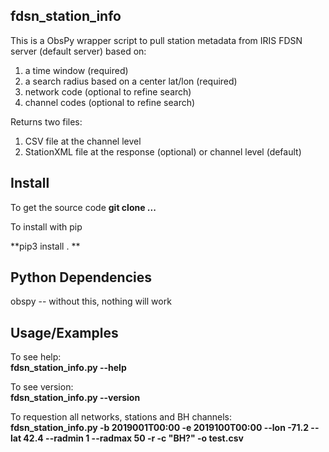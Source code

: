 ## fdsn_station_info ##

This is a ObsPy wrapper script to pull station metadata from IRIS FDSN
server (default server) based on:
1) a time window (required)
2) a search radius based on a center lat/lon (required)
3) network code (optional to refine search)
4) channel codes (optional to refine search)

Returns two files:
1) CSV file at the channel level
2) StationXML file at the response (optional) or channel level (default)


## Install ##

To get the source code
**git clone ...**  

To install with pip 

**pip3 install . **  


## Python Dependencies ##

obspy -- without this, nothing will work

## Usage/Examples ##

To see help:  
**fdsn_station_info.py --help**    

To see version:  
**fdsn_station_info.py --version**    

To requestion all networks, stations and BH channels:  
**fdsn_station_info.py -b 2019001T00:00 -e 2019100T00:00 --lon -71.2 --lat 42.4 --radmin 1 --radmax 50 -r -c "BH?" -o test.csv**    


